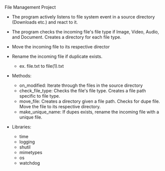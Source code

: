 File Management Project
  - The program actively listens to file system event in a source directory (Downloads etc.) and react to it.
  - The program checks the incoming file's file type if Image, Video, Audio, and Document. Creates a directory for each file type.
  - Move the incoming file to its respective director
  - Rename the incoming file if duplicate exists.
      - ex. file.txt to file(1).txt

  - Methods:
      - on_modified: Iterate through the files in the source directory
      - check_file_type: Checks the file's file type. Creates a file path specific to file type.
      - move_file: Creates a directory given a file path. Checks for dupe file. Move the file to its respective directory.
      - make_unique_name: If dupes exists, rename the incoming file with a unique file.
   
  - Libraries:
      - time
      - logging
      - shutil
      - mimetypes
      - os
      - watchdog
